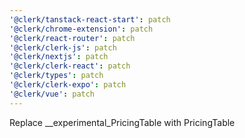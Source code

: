```yaml
---
'@clerk/tanstack-react-start': patch
'@clerk/chrome-extension': patch
'@clerk/react-router': patch
'@clerk/clerk-js': patch
'@clerk/nextjs': patch
'@clerk/clerk-react': patch
'@clerk/types': patch
'@clerk/clerk-expo': patch
'@clerk/vue': patch
---
```


Replace \_\_experimental_PricingTable with PricingTable
